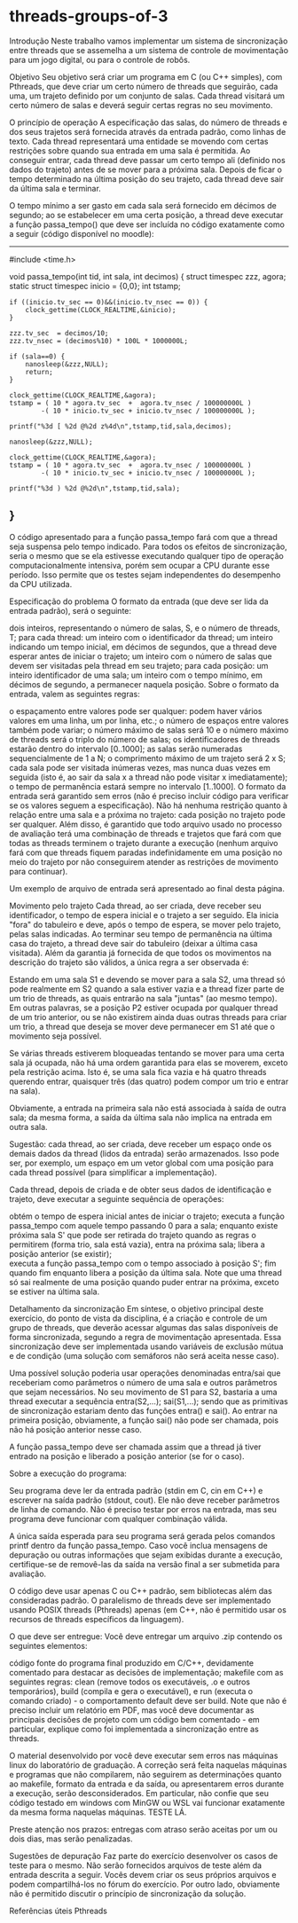 # threads-groups-of-3

Introdução
Neste trabalho vamos implementar um sistema de sincronização entre threads que se assemelha a um sistema de controle de movimentação para um jogo digital, ou para o controle de robôs.

Objetivo
Seu objetivo será criar um programa em C (ou C++ simples), com Pthreads, que deve criar um certo número de threads que seguirão, cada uma, um trajeto definido por um conjunto de salas. Cada thread visitará um certo número de salas e deverá seguir certas regras no seu movimento.

O princípio de operação
A especificação das salas, do número de threads e dos seus trajetos será fornecida através da entrada padrão, como linhas de texto. Cada thread representará uma entidade se movendo com certas restrições sobre quando sua entrada em uma sala é permitida. Ao conseguir entrar, cada thread deve passar um certo tempo ali (definido nos dados do trajeto) antes de se mover para a próxima sala. Depois de ficar o tempo determinado na última posição do seu trajeto, cada thread deve sair da última sala e terminar.

O tempo mínimo a ser gasto em cada sala será fornecido em décimos de segundo; ao se estabelecer em uma certa posição, a thread deve executar a função passa_tempo() que deve ser incluída no código exatamente como a seguir (código disponível no moodle):

-------------
#include <time.h>

void passa_tempo(int tid, int sala, int decimos)
{
    struct timespec zzz, agora;
    static struct timespec inicio = {0,0};
    int tstamp;

    if ((inicio.tv_sec == 0)&&(inicio.tv_nsec == 0)) {
        clock_gettime(CLOCK_REALTIME,&inicio);
    }

    zzz.tv_sec  = decimos/10;
    zzz.tv_nsec = (decimos%10) * 100L * 1000000L;

    if (sala==0) {
        nanosleep(&zzz,NULL);
        return;
    }

    clock_gettime(CLOCK_REALTIME,&agora);
    tstamp = ( 10 * agora.tv_sec  +  agora.tv_nsec / 100000000L )
            -( 10 * inicio.tv_sec + inicio.tv_nsec / 100000000L );

    printf("%3d [ %2d @%2d z%4d\n",tstamp,tid,sala,decimos);

    nanosleep(&zzz,NULL);

    clock_gettime(CLOCK_REALTIME,&agora);
    tstamp = ( 10 * agora.tv_sec  +  agora.tv_nsec / 100000000L )
            -( 10 * inicio.tv_sec + inicio.tv_nsec / 100000000L );

    printf("%3d ) %2d @%2d\n",tstamp,tid,sala);
}
-------------
O código apresentado para a função passa_tempo fará com que a thread seja suspensa pelo tempo indicado. Para todos os efeitos de sincronização, seria o mesmo que se ela estivesse executando qualquer tipo de operação computacionalmente intensiva, porém sem ocupar a CPU durante esse período. Isso permite que os testes sejam independentes do desempenho da CPU utilizada.

Especificação do problema
O formato da entrada (que deve ser lida da entrada padrão), será o seguinte:

dois inteiros, representando o número de salas, S, e o número de threads, T;
para cada thread:
um inteiro com o identificador da thread;
um inteiro indicando um tempo inicial, em décimos de segundos, que a thread deve esperar antes de iniciar o trajeto;
um inteiro com o número de salas que devem ser visitadas pela thread em seu trajeto;
para cada posição:
um inteiro identificador de uma sala;
um inteiro com o tempo mínimo, em décimos de segundo, a permanecer naquela posição.
Sobre o formato da entrada, valem as seguintes regras:

o espaçamento entre valores pode ser qualquer: podem haver vários valores em uma linha, um por linha, etc.;
o número de espaços entre valores também pode variar;
o número máximo de salas será 10 e o número máximo de threads será o triplo do número de salas;
os identificadores de threads estarão dentro do intervalo [0..1000];
as salas serão numeradas sequencialmente de 1 a N;
o comprimento máximo de um trajeto será 2 x S;
cada sala pode ser visitada inúmeras vezes, mas nunca duas vezes em seguida (isto é, ao sair da sala x a thread não pode visitar x imediatamente);
o tempo de permanência estará sempre no intervalo [1..1000].
O formato da entrada será garantido sem erros (não é preciso incluir código para verificar se os valores seguem a especificação). Não há nenhuma restrição quanto à relação entre uma sala e a próxima no trajeto: cada posição no trajeto pode ser qualquer. Além disso, é garantido que todo arquivo usado no processo de avaliação terá uma combinação de threads e trajetos que fará com que todas as threads terminem o trajeto durante a execução (nenhum arquivo fará com que threads fiquem paradas indefinidamente em uma posição no meio do trajeto por não conseguirem atender as restrições de movimento para continuar).

Um exemplo de arquivo de entrada será apresentado ao final desta página.

Movimento pelo trajeto
Cada thread, ao ser criada, deve receber seu identificador, o tempo de espera inicial e o trajeto a ser seguido. Ela inicia "fora" do tabuleiro e deve, após o tempo de espera, se mover pelo trajeto, pelas salas indicadas. Ao terminar seu tempo de permanência na última casa do trajeto, a thread deve sair do tabuleiro (deixar a última casa visitada). Além da garantia já fornecida de que todos os movimentos na descrição do trajeto são válidos, a única regra a ser observada é:

Estando em uma sala S1 e devendo se mover para a sala S2, uma thread só pode realmente em S2 quando a sala estiver vazia e a thread fizer parte de um trio de threads, as quais entrarão na sala "juntas" (ao mesmo tempo). Em outras palavras, se a posição P2 estiver ocupada por qualquer thread de um trio anterior, ou se não existirem ainda duas outras threads para criar um trio, a thread que deseja se mover deve permanecer em S1 até que o movimento seja possível.

Se várias threads estiverem bloqueadas tentando se mover para uma certa sala já ocupada, não há uma ordem garantida para elas se moverem, exceto pela restrição acima. Isto é, se uma sala fica vazia e há quatro threads querendo entrar, quaisquer três (das quatro) podem compor um trio e entrar na sala).

Obviamente, a entrada na primeira sala não está associada à saída de outra sala; da mesma forma, a saída da última sala não implica na entrada em outra sala.

Sugestão: cada thread, ao ser criada, deve receber um espaço onde os demais dados da thread (lidos da entrada) serão armazenados. Isso pode ser, por exemplo, um espaço em um vetor global com uma posição para cada thread possível (para simplificar a implementação).

Cada thread, depois de criada e de obter seus dados de identificação e trajeto, deve executar a seguinte sequência de operações:

obtém o tempo de espera inicial antes de iniciar o trajeto;
executa a função passa_tempo com aquele tempo passando 0 para a sala;
enquanto existe próxima sala S' que pode ser retirada do trajeto
       quando as regras o permitirem (forma trio, sala está vazia),
             entra na próxima sala;
             libera a posição anterior (se existir);  
             executa a função passa_tempo com o tempo associado à posição S';
        fim quando
fim enquanto
libera a posição da última sala.
Note que uma thread só sai realmente de uma posição quando puder entrar na próxima, exceto se estiver na última sala.

Detalhamento da sincronização
Em síntese, o objetivo principal deste exercício, do ponto de vista da disciplina, é a criação e controle de um grupo de threads, que deverão acessar algumas das salas disponíveis de forma sincronizada, segundo a regra de movimentação apresentada. Essa sincronização deve ser implementada usando variáveis de exclusão mútua e de condição (uma solução com semáforos não será aceita nesse caso).

Uma possível solução poderia usar operações denominadas entra/sai que receberiam como parâmetros o número de uma sala e outros parâmetros que sejam necessários. No seu movimento de S1 para S2, bastaria a uma thread executar a sequência entra(S2,...); sai(S1,...); sendo que as primitivas de sincronização estariam dento das funções entra() e sai().  Ao entrar na primeira posição, obviamente, a função sai() não pode ser chamada, pois não há posição anterior nesse caso.

A função passa_tempo deve ser chamada assim que a thread já tiver entrado na posição e liberado a posição anterior (se for o caso).

Sobre a execução do programa:

Seu programa deve ler da entrada padrão (stdin em C, cin em C++) e escrever na saída padrão (stdout, cout). Ele não deve receber parâmetros de linha de comando. Não é preciso testar por erros na entrada, mas seu programa deve funcionar com qualquer combinação válida.

A única saída esperada para seu programa será gerada pelos comandos printf dentro da função passa_tempo. Caso você inclua mensagens de depuração ou outras informações que sejam exibidas durante a execução, certifique-se de removê-las da saída na versão final a ser submetida para avaliação.

O código deve usar apenas C ou C++ padrão, sem bibliotecas além das consideradas padrão. O paralelismo de threads deve ser implementado usando POSIX threads (Pthreads) apenas (em C++, não é permitido usar os recursos de threads específicos da linguagem).

O que deve ser entregue:
Você deve entregar um arquivo .zip contendo os seguintes elementos:

código fonte do programa final produzido em C/C++, devidamente comentado para destacar as decisões de implementação;
makefile com as seguintes regras: clean (remove todos os executáveis, .o e outros temporários), build (compila e gera o executável), e run (executa o comando criado) - o comportamento default deve ser build.
Note que não é preciso incluir um relatório em PDF, mas você deve documentar as principais decisões de projeto com um código bem comentado - em particular, explique como foi implementada a sincronização entre as threads.

O material desenvolvido por você deve executar sem erros nas máquinas linux do laboratório de graduação. A correção será feita naquelas máquinas e programas que não compilarem, não seguirem as determinações quanto ao makefile, formato da entrada e da saída, ou apresentarem erros durante a execução, serão desconsiderados. Em particular, não confie que seu código testado em windows com MinGW ou WSL vai funcionar exatamente da mesma forma naquelas máquinas. TESTE LÁ.

Preste atenção nos prazos: entregas com atraso serão aceitas por um ou dois dias, mas serão penalizadas.

Sugestões de depuração
Faz parte do exercício desenvolver os casos de teste para o mesmo. Não serão fornecidos arquivos de teste além da entrada descrita a seguir. Vocês devem criar os seus próprios arquivos e podem compartilhá-los no fórum do exercício. Por outro lado, obviamente não é permitido discutir o princípio de sincronização da solução.

Referências úteis
Pthreads